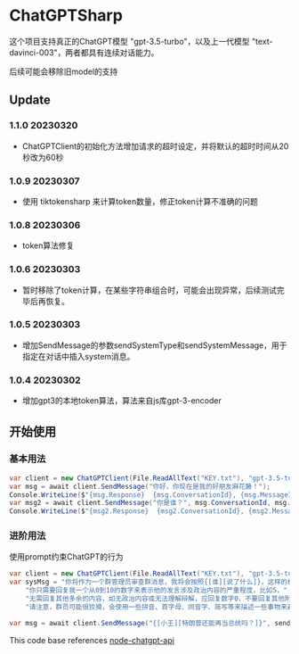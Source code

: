 # ChatGPTSharp

这个项目支持真正的ChatGPT模型 "gpt-3.5-turbo"，以及上一代模型 "text-davinci-003"，两者都具有连续对话能力。

后续可能会移除旧model的支持

## Update

### 1.1.0 20230320
* ChatGPTClient的初始化方法增加请求的超时设定，并将默认的超时时间从20秒改为60秒

### 1.0.9 20230307
* 使用 tiktokensharp 来计算token数量，修正token计算不准确的问题

### 1.0.8 20230306
* token算法修复

### 1.0.6 20230303
* 暂时移除了token计算，在某些字符串组合时，可能会出现异常，后续测试完毕后再恢复。

### 1.0.5 20230303
* 增加SendMessage的参数sendSystemType和sendSystemMessage，用于指定在对话中插入system消息。

### 1.0.4 20230302
* 增加gpt3的本地token算法，算法来自js库gpt-3-encoder

## 开始使用

### 基本用法
```csharp
var client = new ChatGPTClient(File.ReadAllText("KEY.txt"), "gpt-3.5-turbo");
var msg = await client.SendMessage("你好，你现在是我的好朋友麻花藤！");
Console.WriteLine($"{msg.Response}  {msg.ConversationId}, {msg.MessageId}");
var msg2 = await client.SendMessage("你是谁？", msg.ConversationId, msg.MessageId);
Console.WriteLine($"{msg2.Response}  {msg2.ConversationId}, {msg2.MessageId}");
```

### 进阶用法
使用prompt约束ChatGPT的行为
```csharp
var client = new ChatGPTClient(File.ReadAllText("KEY.txt"), "gpt-3.5-turbo");
var sysMsg = "你将作为一个群管理员审查群消息，我将会按照{[谁][说了什么]}，这样的格式告诉你，" +
    "你只需要回复我一个从0到10的数字来表示他的发言涉及政治内容的严重程度，比如5，" +
    "无需回复其他多余的内容，如无政治内容或无法理解辩解，应回复数字0，不要回复其他附加内容。" +
    "请注意，群员可能很狡猾，会使用一些拼音、首字母、同音字、简写等来描述一些事物来避免审查。";

var msg = await client.SendMessage("{[小王][特朗普还能再当总统吗？]}", sendSystemType: Model.SendSystemType.Custom, sendSystemMessage: sysMsg);
```


This code base references [node-chatgpt-api](https://github.com/waylaidwanderer/node-chatgpt-api)